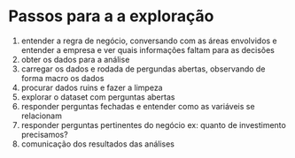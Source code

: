 # Passos para a a exploração

1. entender a regra de negócio, conversando com as áreas envolvidos e entender a empresa e ver quais informações faltam para as decisões
2. obter os dados para a análise
3. carregar os dados e rodada de pergundas abertas, observando de forma macro os dados
4. procurar dados ruins e fazer a limpeza
5. explorar o dataset com perguntas abertas
6. responder perguntas fechadas e entender como as variáveis se relacionam
7. responder perguntas pertinentes do negócio ex: quanto de investimento precisamos?
8. comunicação dos resultados das análises

